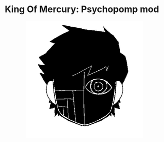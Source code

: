 # King Of Mercury: Psychopomp mod

<!-- centre image  -->
<p align="center">
  <img src="Icon.png" />
</p>

